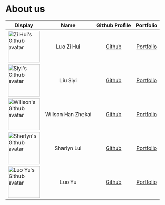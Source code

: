 # About us

| Display                                                                                       |        Name        |                Github Profile                |              Portfolio               |
|-----------------------------------------------------------------------------------------------|:------------------:|:--------------------------------------------:|:------------------------------------:|
| <img src="https://github.com/luozihui2003.png" alt="Zi Hui's Github avatar" width="100"/>     |     Luo Zi Hui     |  [Github](https://github.com/luozihui2003)   |  [Portfolio](team/luozihui2003.md)   |
| <img src="https://github.com/64-1.png" alt="Siyi's Github avatar" width="100"/>               |      Liu Siyi      |      [Github](https://github.com/64-1)       |      [Portfolio](team/64-1.md)       |
| <img src="https://github.com/wallywallywally.png" alt="Willson's Github avatar" width="100"/> | Willson Han Zhekai | [Github](https://github.com/wallywallywally) | [Portfolio](team/wallywallywally.md) |
| <img src="https://github.com/SharlynLui.png" alt="Sharlyn's Github avatar" width="100"/>      |    Sharlyn Lui     |   [Github](https://github.com/SharlynLui)    |   [Portfolio](team/sharlynlui.md)    |
| <img src="https://github.com/luoyu-uwu.png" alt="Luo Yu's Github avatar" width="100"/>        |       Luo Yu       |    [Github](https://github.com/luoyu-uwu)    |    [Portfolio](team/luoyu-uwu.md)    |
